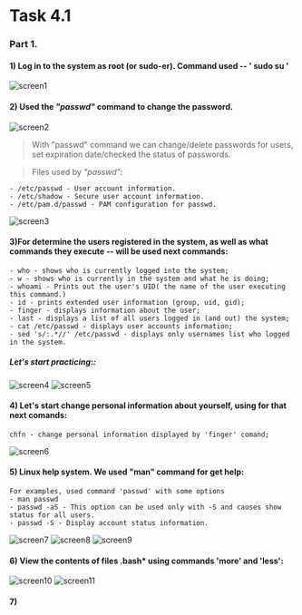# Task 4.1 
### Part 1.
#### 1) Log in to the system as root (or sudo-er). Command used -- ' sudo su '
![screen1](https://github.com/NikPryvalov/DevOps_online_Kharkiv_2022Q1Q2/blob/main/m4/task4.1/screen/screen1.png)
#### 2) Used the _"passwd"_ command to change the password.
![screen2](https://github.com/NikPryvalov/DevOps_online_Kharkiv_2022Q1Q2/blob/main/m4/task4.1/screen/screen2.png)
> With "passwd" command we can change/delete passwords for users, set expiration date/checked the status of passwords.

> Files used by _"passwd"_:
 ```
- /etc/passwd - User account information.
- /etc/shadow - Secure user account information.
- /etc/pam.d/passwd - PAM configuration for passwd.
```
![screen3](https://github.com/NikPryvalov/DevOps_online_Kharkiv_2022Q1Q2/blob/main/m4/task4.1/screen/screen3.png)
#### 3)For determine the users registered in the system, as well as what commands they execute -- will be used next commands:  
```
- who - shows who is currently logged into the system;
- w - shows who is currently in the system and what he is doing;
- whoami - Prints out the user's UID( the name of the user executing this command.)
- id - prints extended user information (group, uid, gid);
- finger - displays information about the user;
- last - displays a list of all users logged in (and out) the system;
- cat /etc/passwd - displays user accounts information;
- sed 's/:.*//' /etc/passwd - displays only usernames list who logged in the system.
```
##### Let's start practicing::
![screen4](https://github.com/NikPryvalov/DevOps_online_Kharkiv_2022Q1Q2/blob/main/m4/task4.1/screen/screen4.png)
![screen5](https://github.com/NikPryvalov/DevOps_online_Kharkiv_2022Q1Q2/blob/main/m4/task4.1/screen/screen5.png)
#### 4) Let's start change personal information about yourself, using for that next comands:
```
chfn - change personal information displayed by 'finger' comand;
```
![screen6](https://github.com/NikPryvalov/DevOps_online_Kharkiv_2022Q1Q2/blob/main/m4/task4.1/screen/screen6.png)
#### 5) Linux help system. We used "man" command for get help:
```
For examples, used command 'passwd' with some options 
- man passwd
- passwd -aS - This option can be used only with -S and causes show status for all users.
- passwd -S - Display account status information.
```
![screen7](https://github.com/NikPryvalov/DevOps_online_Kharkiv_2022Q1Q2/blob/main/m4/task4.1/screen/screen7.png)
![screen8](https://github.com/NikPryvalov/DevOps_online_Kharkiv_2022Q1Q2/blob/main/m4/task4.1/screen/screen8.png)
![screen9](https://github.com/NikPryvalov/DevOps_online_Kharkiv_2022Q1Q2/blob/main/m4/task4.1/screen/screen9.png)
#### 6) View the contents of files .bash* using commands 'more' and 'less':
![screen10](https://github.com/NikPryvalov/DevOps_online_Kharkiv_2022Q1Q2/blob/main/m4/task4.1/screen/screen10.png)
![screen11](https://github.com/NikPryvalov/DevOps_online_Kharkiv_2022Q1Q2/blob/main/m4/task4.1/screen/screen11.png)
#### 7) 

